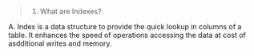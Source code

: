 >1. What are Indexes?

A. Index is a data structure to provide the quick lookup in columns of a table. It enhances the speed of operations accessing the data at cost of asdditional writes and memory.